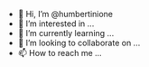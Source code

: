 - 👋 Hi, I’m @humbertinione
- 👀 I’m interested in ...
- 🌱 I’m currently learning ...
- 💞️ I’m looking to collaborate on ...
- 📫 How to reach me ...

<!---
humbertinione/humbertinione is a ✨ special ✨ repository because its `README.md` (this file) appears on your GitHub profile.
You can click the Preview link to take a look at your changes.
--->
